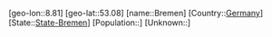 ﻿---
location: [53.08,8.81]
type: City
tags:
- geo/City


SpocWebEntityId: 29332
isDeleted: false
confidential: public

---
[geo-lon::8.81]
[geo-lat::53.08]
[name::Bremen]
[Country::[Germany](geo/Continent/Europe/Germany.md)]
[State::[State-Bremen](geo/Continent/Europe/Germany/State-Bremen.md)]
[Population::]
[Unknown::]

